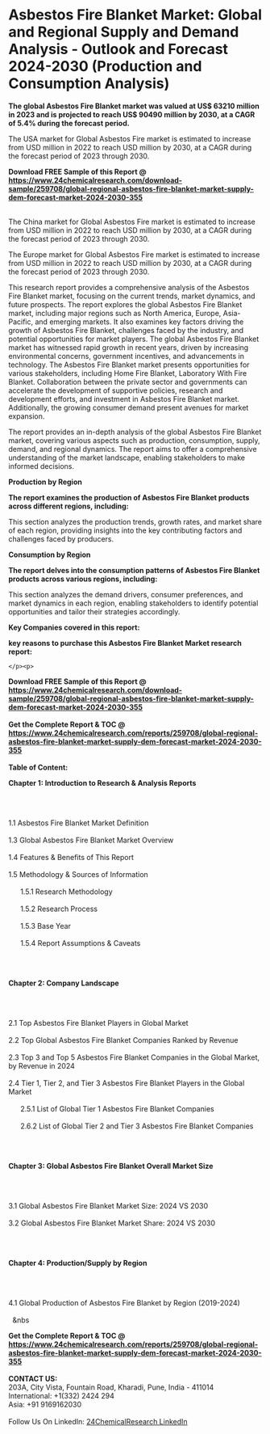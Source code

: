 <h1>Asbestos Fire Blanket Market: Global and Regional Supply and Demand Analysis - Outlook and Forecast 2024-2030 (Production and Consumption Analysis)</h1><p><strong>The global Asbestos Fire Blanket market was valued at US$ 63210 million in 2023 and is projected to reach US$ 90490 million by 2030, at a CAGR of 5.4% during the forecast period.</strong></p><p>
</p><p>The USA market for Global Asbestos Fire market is estimated to increase from USD million in 2022 to reach USD million by 2030, at a CAGR during the forecast period of 2023 through 2030.</p><div><b>Download FREE Sample of this Report @ 
            <a href="https://www.24chemicalresearch.com/download-sample/259708/global-regional-asbestos-fire-blanket-market-supply-dem-forecast-market-2024-2030-355">
            https://www.24chemicalresearch.com/download-sample/259708/global-regional-asbestos-fire-blanket-market-supply-dem-forecast-market-2024-2030-355</a></b></div><br><p>
</p><p>The China market for Global Asbestos Fire market is estimated to increase from USD million in 2022 to reach USD million by 2030, at a CAGR during the forecast period of 2023 through 2030.</p><p>
</p><p>The Europe market for Global Asbestos Fire market is estimated to increase from USD million in 2022 to reach USD million by 2030, at a CAGR during the forecast period of 2023 through 2030.</p><p>
</p><p>This research report provides a comprehensive analysis of the Asbestos Fire Blanket market, focusing on the current trends, market dynamics, and future prospects. The report explores the global Asbestos Fire Blanket market, including major regions such as North America, Europe, Asia-Pacific, and emerging markets. It also examines key factors driving the growth of Asbestos Fire Blanket, challenges faced by the industry, and potential opportunities for market players. The global Asbestos Fire Blanket market has witnessed rapid growth in recent years, driven by increasing environmental concerns, government incentives, and advancements in technology. The Asbestos Fire Blanket market presents opportunities for various stakeholders, including Home Fire Blanket, Laboratory With Fire Blanket. Collaboration between the private sector and governments can accelerate the development of supportive policies, research and development efforts, and investment in Asbestos Fire Blanket market. Additionally, the growing consumer demand present avenues for market expansion.</p><p>
</p><p>The report provides an in-depth analysis of the global Asbestos Fire Blanket market, covering various aspects such as production, consumption, supply, demand, and regional dynamics. The report aims to offer a comprehensive understanding of the market landscape, enabling stakeholders to make informed decisions.</p><p>
</p><p><strong>Production by Region</strong></p><p>
</p><p><strong>The report examines the production of Asbestos Fire Blanket products across different regions, including:</strong></p><p>
</p><p>
</p><p>This section analyzes the production trends, growth rates, and market share of each region, providing insights into the key contributing factors and challenges faced by producers.</p><p>
</p><p><strong>Consumption by Region</strong></p><p>
</p><p><strong>The report delves into the consumption patterns of Asbestos Fire Blanket products across various regions, including:</strong></p><p>
</p><p>
</p><p>This section analyzes the demand drivers, consumer preferences, and market dynamics in each region, enabling stakeholders to identify potential opportunities and tailor their strategies accordingly.</p><p>
<strong>Key Companies covered in this report:</strong></p><p>
</p><p>
</p><p><strong>key reasons to purchase this Asbestos Fire Blanket Market research report:</strong></p><p>

	</p><p>

</p><div><b>Download FREE Sample of this Report @ 
            <a href="https://www.24chemicalresearch.com/download-sample/259708/global-regional-asbestos-fire-blanket-market-supply-dem-forecast-market-2024-2030-355">
            https://www.24chemicalresearch.com/download-sample/259708/global-regional-asbestos-fire-blanket-market-supply-dem-forecast-market-2024-2030-355</a></b></div><br><div><b>Get the Complete Report & TOC @ 
            <a href="https://www.24chemicalresearch.com/reports/259708/global-regional-asbestos-fire-blanket-market-supply-dem-forecast-market-2024-2030-355">
            https://www.24chemicalresearch.com/reports/259708/global-regional-asbestos-fire-blanket-market-supply-dem-forecast-market-2024-2030-355</a></b></div><br>
            <b>Table of Content:</b><p><p><strong>Chapter 1: Introduction to Research &amp; Analysis Reports</strong></p><br />
<br />
<p>1.1 Asbestos Fire Blanket Market Definition<br /><br />
1.3 Global Asbestos Fire Blanket Market Overview<br /><br />
1.4 Features &amp; Benefits of This Report<br /><br />
1.5 Methodology &amp; Sources of Information<br /><br />
&nbsp;&nbsp;&nbsp;&nbsp;&nbsp; 1.5.1 Research Methodology<br /><br />
&nbsp;&nbsp;&nbsp;&nbsp;&nbsp; 1.5.2 Research Process<br /><br />
&nbsp;&nbsp;&nbsp;&nbsp;&nbsp; 1.5.3 Base Year<br /><br />
&nbsp;&nbsp;&nbsp;&nbsp;&nbsp; 1.5.4 Report Assumptions &amp; Caveats</p><br />
<br />
<p><strong>Chapter 2: Company Landscape</strong></p><br />
<br />
<p>2.1 Top Asbestos Fire Blanket Players in Global Market<br /><br />
2.2 Top Global Asbestos Fire Blanket Companies Ranked by Revenue<br /><br />
2.3 Top 3 and Top 5 Asbestos Fire Blanket Companies in the Global Market, by Revenue in 2024<br /><br />
2.4 Tier 1, Tier 2, and Tier 3 Asbestos Fire Blanket Players in the Global Market<br /><br />
&nbsp;&nbsp;&nbsp;&nbsp;&nbsp; 2.5.1 List of Global Tier 1 Asbestos Fire Blanket Companies<br /><br />
&nbsp;&nbsp;&nbsp;&nbsp;&nbsp; 2.6.2 List of Global Tier 2 and Tier 3 Asbestos Fire Blanket Companies</p><br />
<br />
<p><strong>Chapter 3: Global Asbestos Fire Blanket Overall Market Size</strong></p><br />
<br />
<p>3.1 Global Asbestos Fire Blanket Market Size: 2024 VS 2030<br /><br />
3.2 Global Asbestos Fire Blanket Market Share: 2024 VS 2030</p><br />
<br />
<p><strong>Chapter 4: Production/Supply by Region</strong></p><br />
<br />
<p>4.1 Global Production of Asbestos Fire Blanket by Region (2019-2024)<br /><br />
&nbsp;&nbsp;&nbs</p><div><b>Get the Complete Report & TOC @ 
            <a href="https://www.24chemicalresearch.com/reports/259708/global-regional-asbestos-fire-blanket-market-supply-dem-forecast-market-2024-2030-355">
            https://www.24chemicalresearch.com/reports/259708/global-regional-asbestos-fire-blanket-market-supply-dem-forecast-market-2024-2030-355</a></b></div><br><b>CONTACT US:</b><br>
            203A, City Vista, Fountain Road, Kharadi, Pune, India - 411014<br>
            International: +1(332) 2424 294<br>
            Asia: +91 9169162030 <br><br>
            Follow Us On LinkedIn: <a href="https://www.linkedin.com/company/24chemicalresearch/">24ChemicalResearch LinkedIn</a>